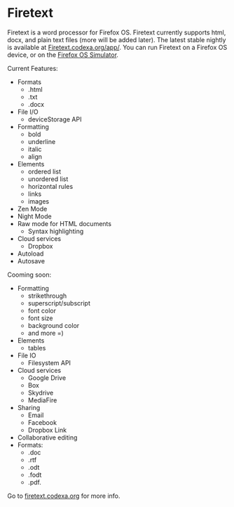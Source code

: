 Firetext
========

Firetext is a word processor for Firefox OS.  Firetext currently supports html, docx, and plain text files (more will be added later).
The latest stable nightly is available at <a href="http://firetext.codexa.org/app/">Firetext.codexa.org/app/</a>.
You can run Firetext on a Firefox OS device, or on the <a href="https://addons.mozilla.org/en-US/firefox/addon/firefox-os-simulator/">Firefox OS Simulator</a>.

Current Features:
- Formats
  - .html
  - .txt
  - .docx
- File I/O
  - deviceStorage API
- Formatting
  - bold
  - underline
  - italic
  - align
- Elements
  - ordered list
  - unordered list
  - horizontal rules
  - links
  - images
- Zen Mode
- Night Mode
- Raw mode for HTML documents
  - Syntax highlighting
- Cloud services
  - Dropbox
- Autoload
- Autosave

Cooming soon:
- Formatting
  - strikethrough
  - superscript/subscript
  - font color
  - font size
  - background color
  - and more =)
- Elements
  - tables
- File IO
  - Filesystem API
- Cloud services
  - Google Drive
  - Box
  - Skydrive
  - MediaFire
- Sharing
  - Email
  - Facebook
  - Dropbox Link
- Collaborative editing
- Formats:
  - .doc
  - .rtf
  - .odt
  - .fodt
  - .pdf.

Go to <a href="http://firetext.codexa.org">firetext.codexa.org</a> for more info.
